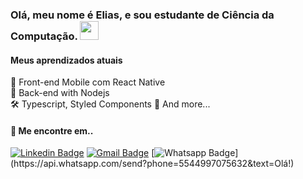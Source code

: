 ### Olá, meu nome é Elias, e sou estudante de Ciência da Computação. <img src="https://media.giphy.com/media/hvRJCLFzcasrR4ia7z/giphy.gif" width="30" >

####  Meus aprendizados atuais

📲 Front-end Mobile com React Native  
📡 Back-end with Nodejs  
🛠️ Typescript, Styled Components 
🧰 And more...  

#### 💬 Me encontre em..

[![Linkedin Badge](https://img.shields.io/badge/-LinkedIn-blue?style=flat-square&logo=Linkedin&logoColor=white&link=https://www.linkedin.com/in/elias-lima-da-silva-a933a713a/)](https://www.linkedin.com/in/elias-lima-da-silva-a933a713a/) 
[![Gmail Badge](https://img.shields.io/badge/-sci.eliaslima@gmail.com-c14438?style=flat-square&logo=Gmail&logoColor=white&link=mailto:sci.eliaslima@gmail.com)](mailto:sci.eliaslima@gmail.com)
[![Whatsapp Badge](https://img.shields.io/badge/-Whatsapp-4CA143?style=flat-square&labelColor=4CA143&logo=whatsapp&logoColor=white&link=https://api.whatsapp.com/send?phone=5544997075632&text=Olá!)](https://api.whatsapp.com/send?phone=5544997075632&text=Olá!)



